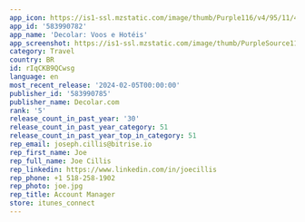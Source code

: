 ```yaml
---
app_icon: https://is1-ssl.mzstatic.com/image/thumb/Purple116/v4/95/11/4c/95114c80-3cf5-d0eb-0a9b-0f25be3eba38/AppIcon-1x_U007emarketing-0-7-0-85-220-0.png/1024x1024bb.png
app_id: '583990782'
app_name: 'Decolar: Voos e Hotéis'
app_screenshot: https://is1-ssl.mzstatic.com/image/thumb/PurpleSource112/v4/1e/98/25/1e98256f-23d3-e114-908e-2509d0bf206e/dcb2b14b-94fe-4afa-9f5a-c9620dcd1da8_iOS-Banner01__U00288_U0029.png/1242x2688bb.png
category: Travel
country: BR
id: rIqCKB9QCwsg
language: en
most_recent_release: '2024-02-05T00:00:00'
publisher_id: '583990785'
publisher_name: Decolar.com
rank: '5'
release_count_in_past_year: '30'
release_count_in_past_year_category: 51
release_count_in_past_year_top_in_category: 51
rep_email: joseph.cillis@bitrise.io
rep_first_name: Joe
rep_full_name: Joe Cillis
rep_linkedin: https://www.linkedin.com/in/joecillis
rep_phone: +1 518-258-1902
rep_photo: joe.jpg
rep_title: Account Manager
store: itunes_connect
---
```

